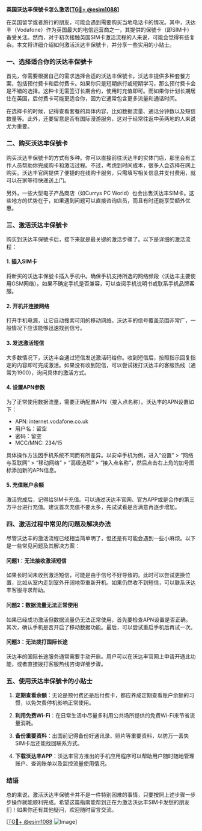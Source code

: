 **英国沃达丰保號卡怎么激活[[TG💪+ @esim1088](https://t.me/s/esim1088)]**

在英国留学或者旅行的朋友，可能会遇到需要购买当地电话卡的情况。其中，沃达丰（Vodafone）作为英国最大的电信运营商之一，其提供的保號卡（即SIM卡）备受关注。然而，对于初次接触英国SIM卡激活流程的人来说，可能会觉得有些复杂。本文将详细介绍如何激活沃达丰保號卡，并分享一些实用的小贴士。

### 一、选择适合你的沃达丰保號卡

首先，你需要根据自己的需求选择合适的沃达丰保號卡。沃达丰提供多种套餐方案，包括预付费卡和后付费卡。如果你只是短期旅行或短期学习，那么预付费卡会是不错的选择。这种卡无需签订长期合约，使用时充值即可。而如果你计划长期居住在英国，后付费卡可能更适合你，因为它通常包含更多流量和通话时间。

在选择卡的时候，记得查看套餐的具体内容，比如数据流量、通话分钟数以及短信数量等。此外，还要留意是否有国际漫游服务，这对于经常往返中英两地的人来说尤为重要。

### 二、购买沃达丰保號卡

购买沃达丰保號卡的方式有多种。你可以直接前往沃达丰的实体门店，那里会有工作人员帮助你完成购卡和激活过程。不过，考虑到时间成本，很多人会选择在网上购买。沃达丰官网提供了便捷的在线购卡服务，只需填写相关信息并支付费用，就可以在家等待快递送上门。

另外，一些大型电子产品商店（如Currys PC World）也会出售沃达丰SIM卡。这些地方的优势在于，如果遇到问题可以直接咨询店员，而且有时还能享受额外优惠。

### 三、激活沃达丰保號卡

购买到沃达丰保號卡后，接下来就是最关键的激活步骤了。以下是详细的激活流程：

#### 1. 插入SIM卡

将新买的沃达丰保號卡插入手机中。确保手机支持所选的网络频段（沃达丰主要使用GSM网络）。如果不确定手机是否兼容，可以查阅手机说明书或联系手机品牌客服。

#### 2. 开机并连接网络

打开手机电源，让它自动搜索可用的移动网络。沃达丰的信号覆盖范围非常广，一般情况下应该能够迅速找到信号。

#### 3. 发送激活短信

大多数情况下，沃达丰会通过短信发送激活码给你。收到短信后，按照指示回复指定的内容即可完成激活。如果没有收到短信，可以尝试拨打沃达丰的客服热线（通常为1900），询问具体的激活方式。

#### 4. 设置APN参数

为了正常使用数据流量，需要正确配置APN（接入点名称）。沃达丰的APN设置如下：
- APN: internet.vodafone.co.uk
- 用户名：留空
- 密码：留空
- MCC/MNC: 234/15

具体操作方法因手机系统不同而有所差异。以安卓手机为例，进入“设置” > “网络与互联网” > “移动网络” > “高级选项” > “接入点名称”，然后点击右上角的加号图标添加新的APN信息。

#### 5. 充值账户余额

激活完成后，记得给SIM卡充值。可以通过沃达丰官网、官方APP或是合作的第三方平台进行充值。建议首次充值不要太多，先试试看是否满意再逐步增加。

### 四、激活过程中常见的问题及解决办法

尽管沃达丰的激活流程已经相当简单明了，但还是有可能会遇到一些小麻烦。以下是一些常见问题及其解决方案：

#### 问题1：无法接收激活短信

如果长时间未收到激活短信，可能是由于信号不好导致的。此时可以尝试更换位置，比如从室内走到室外开阔地带重新开机。如果仍然收不到短信，可以联系沃达丰客服寻求帮助。

#### 问题2：数据流量无法正常使用

如果已经成功激活但数据流量仍无法正常使用，首先要检查APN设置是否正确。其次，确认手机是否开启了移动数据功能。最后，可以尝试重启手机后再试一次。

#### 问题3：无法拨打国际长途

沃达丰的国际长途服务通常需要手动开启。用户可以在沃达丰官网上申请开通此功能，或者直接拨打客服热线咨询详细步骤。

### 五、使用沃达丰保號卡的小贴士

1. **定期查看余额**：无论是预付费还是后付费卡，都应养成定期查看账户余额的习惯，以免欠费停机影响正常使用。
   
2. **利用免费Wi-Fi**：在日常生活中尽量多利用公共场所提供的免费Wi-Fi来节省流量消耗。

3. **备份重要资料**：出国前记得备份好通讯录、照片等重要资料，以防万一丢失SIM卡后还能找回联系方式。

4. **下载沃达丰APP**：沃达丰官方推出的手机应用程序可以帮助用户随时随地管理账户、查询账单以及监控流量使用情况。

### 结语

总的来说，激活沃达丰保號卡并不是一件特别困难的事情，只要按照上述步骤一步步操作就能顺利完成。希望这篇指南能帮到正在为激活沃达丰SIM卡发愁的朋友们！如果你还有其他疑问，欢迎随时留言交流。

[[TG💪+ @esim1088](https://t.me/s/esim1088) ![Image](https://i.postimg.cc/4NQfJmqS/Snipaste-2025-05-13-00-14-12.png)]